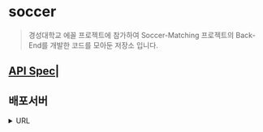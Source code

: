 # soccer
> 경성대학교 에꼴 프로젝트에 참가하여 Soccer-Matching 프로젝트의 Back-End를 개발한 코드를 모아둔 저장소 입니다.

## [API Spec](https://www.notion.so/yks095/API-SPEC-41759992199d46a7a1df9ac852624d67)|

## 배포서버
<details>
<summary>URL</summary>

<b>Entry Point : <a>http://34.64.75.54/api/login</b>
</details>
